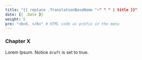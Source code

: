 ```yaml
---
title: "{{ replace .TranslationBaseName "-" " " | title }}"
date: {{ .Date }}
weight: 5
pre: "<b>X. </b>" # HTML code as prefix in the menu
---
```


### Chapter X

Lorem Ipsum.
Notice `draft` is set to true.